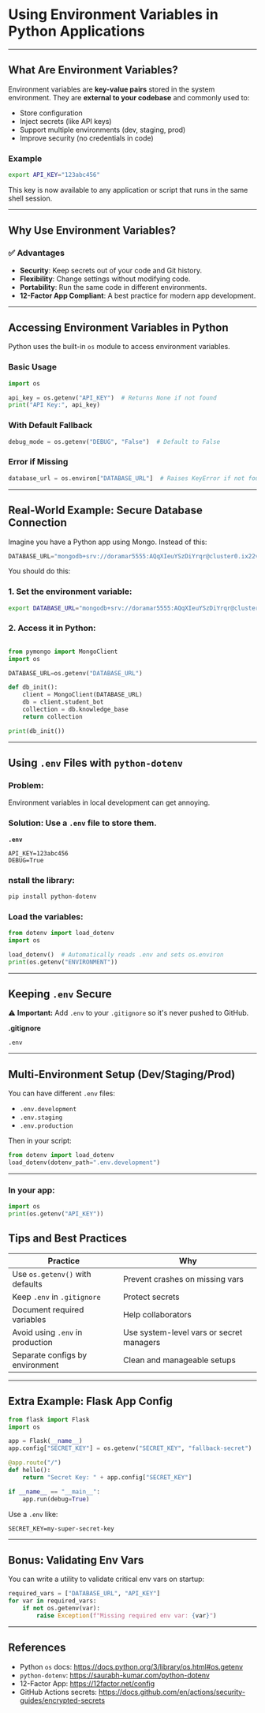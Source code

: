 # **Using Environment Variables in Python Applications**

---

## **What Are Environment Variables?**

Environment variables are **key-value pairs** stored in the system environment. They are **external to your codebase** and commonly used to:

- Store configuration
- Inject secrets (like API keys)
- Support multiple environments (dev, staging, prod)
- Improve security (no credentials in code)

### Example

```bash
export API_KEY="123abc456"
```

This key is now available to any application or script that runs in the same shell session.

---

## **Why Use Environment Variables?**

### ✅ **Advantages**

- **Security**: Keep secrets out of your code and Git history.
- **Flexibility**: Change settings without modifying code.
- **Portability**: Run the same code in different environments.
- **12-Factor App Compliant**: A best practice for modern app development.

---

## **Accessing Environment Variables in Python**

Python uses the built-in `os` module to access environment variables.

### Basic Usage

```python
import os

api_key = os.getenv("API_KEY")  # Returns None if not found
print("API Key:", api_key)

```

### With Default Fallback

```python
debug_mode = os.getenv("DEBUG", "False")  # Default to False
```

### Error if Missing

```python
database_url = os.environ["DATABASE_URL"]  # Raises KeyError if not found
```

---

## **Real-World Example: Secure Database Connection**

Imagine you have a Python app using Mongo. Instead of this:

```python
DATABASE_URL="mongodb+srv://doramar5555:AQqXIeuYSzDiYrqr@cluster0.ix22vtr.mongodb.net/?retryWrites=true&w=majority&appName=Cluster0"
```

You should do this:

### 1. Set the environment variable:

```bash
export DATABASE_URL="mongodb+srv://doramar5555:AQqXIeuYSzDiYrqr@cluster0.ix22vtr.mongodb.net/?retryWrites=true&w=majority&appName=Cluster0"
```

### 2. Access it in Python:

```python

from pymongo import MongoClient
import os

DATABASE_URL=os.getenv("DATABASE_URL")

def db_init():
    client = MongoClient(DATABASE_URL)
    db = client.student_bot
    collection = db.knowledge_base
    return collection

print(db_init())
```

---

## **Using `.env` Files with `python-dotenv`**

### Problem:

Environment variables in local development can get annoying.

### Solution: Use a `.env` file to store them.

**`.env`**

```
API_KEY=123abc456
DEBUG=True
```

### nstall the library:

```bash
pip install python-dotenv
```

### Load the variables:

```python
from dotenv import load_dotenv
import os

load_dotenv()  # Automatically reads .env and sets os.environ
print(os.getenv("ENVIRONMENT"))

```

---

## **Keeping `.env` Secure**

⚠️ **Important:** Add `.env` to your `.gitignore` so it's never pushed to GitHub.

**.gitignore**

```
.env
```

---

## **Multi-Environment Setup (Dev/Staging/Prod)**

You can have different `.env` files:

- `.env.development`
- `.env.staging`
- `.env.production`

Then in your script:

```python
from dotenv import load_dotenv
load_dotenv(dotenv_path=".env.development")
```

---

### In your app:

```python
import os
print(os.getenv("API_KEY"))
```

## **Tips and Best Practices**

| Practice | Why |
| --- | --- |
| Use `os.getenv()` with defaults | Prevent crashes on missing vars |
| Keep `.env` in `.gitignore` | Protect secrets |
| Document required variables | Help collaborators |
| Avoid using `.env` in production | Use system-level vars or secret managers |
| Separate configs by environment | Clean and manageable setups |

---

## **Extra Example: Flask App Config**

```python
from flask import Flask
import os

app = Flask(__name__)
app.config["SECRET_KEY"] = os.getenv("SECRET_KEY", "fallback-secret")

@app.route("/")
def hello():
    return "Secret Key: " + app.config["SECRET_KEY"]

if __name__ == "__main__":
    app.run(debug=True)
```

Use a `.env` like:

```
SECRET_KEY=my-super-secret-key
```

---

## **Bonus: Validating Env Vars**

You can write a utility to validate critical env vars on startup:

```python
required_vars = ["DATABASE_URL", "API_KEY"]
for var in required_vars:
    if not os.getenv(var):
        raise Exception(f"Missing required env var: {var}")
```

---

## References

- Python `os` docs: https://docs.python.org/3/library/os.html#os.getenv
- `python-dotenv`: https://saurabh-kumar.com/python-dotenv
- 12-Factor App: https://12factor.net/config
- GitHub Actions secrets: https://docs.github.com/en/actions/security-guides/encrypted-secrets
